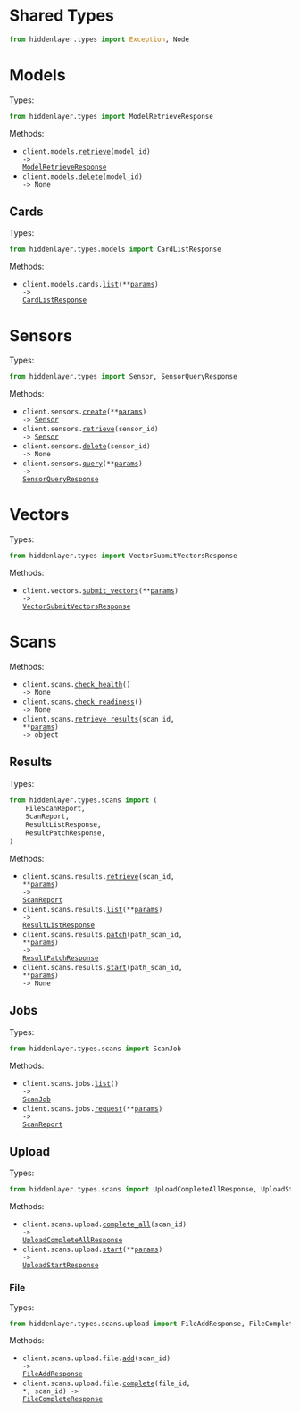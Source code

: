 # Shared Types

```python
from hiddenlayer.types import Exception, Node
```

# Models

Types:

```python
from hiddenlayer.types import ModelRetrieveResponse
```

Methods:

- <code title="get /api/v2/models/{model_id}">client.models.<a href="./src/hiddenlayer/resources/models/models.py">retrieve</a>(model_id) -> <a href="./src/hiddenlayer/types/model_retrieve_response.py">ModelRetrieveResponse</a></code>
- <code title="delete /api/v2/models/{model_id}">client.models.<a href="./src/hiddenlayer/resources/models/models.py">delete</a>(model_id) -> None</code>

## Cards

Types:

```python
from hiddenlayer.types.models import CardListResponse
```

Methods:

- <code title="get /models/v3/cards">client.models.cards.<a href="./src/hiddenlayer/resources/models/cards.py">list</a>(\*\*<a href="src/hiddenlayer/types/models/card_list_params.py">params</a>) -> <a href="./src/hiddenlayer/types/models/card_list_response.py">CardListResponse</a></code>

# Sensors

Types:

```python
from hiddenlayer.types import Sensor, SensorQueryResponse
```

Methods:

- <code title="post /api/v2/sensors/create">client.sensors.<a href="./src/hiddenlayer/resources/sensors.py">create</a>(\*\*<a href="src/hiddenlayer/types/sensor_create_params.py">params</a>) -> <a href="./src/hiddenlayer/types/sensor.py">Sensor</a></code>
- <code title="get /api/v2/sensors/{sensor_id}">client.sensors.<a href="./src/hiddenlayer/resources/sensors.py">retrieve</a>(sensor_id) -> <a href="./src/hiddenlayer/types/sensor.py">Sensor</a></code>
- <code title="delete /api/v2/sensors/{sensor_id}">client.sensors.<a href="./src/hiddenlayer/resources/sensors.py">delete</a>(sensor_id) -> None</code>
- <code title="post /api/v2/sensors/query">client.sensors.<a href="./src/hiddenlayer/resources/sensors.py">query</a>(\*\*<a href="src/hiddenlayer/types/sensor_query_params.py">params</a>) -> <a href="./src/hiddenlayer/types/sensor_query_response.py">SensorQueryResponse</a></code>

# Vectors

Types:

```python
from hiddenlayer.types import VectorSubmitVectorsResponse
```

Methods:

- <code title="post /api/v2/submit">client.vectors.<a href="./src/hiddenlayer/resources/vectors.py">submit_vectors</a>(\*\*<a href="src/hiddenlayer/types/vector_submit_vectors_params.py">params</a>) -> <a href="./src/hiddenlayer/types/vector_submit_vectors_response.py">VectorSubmitVectorsResponse</a></code>

# Scans

Methods:

- <code title="get /scans/v3/health">client.scans.<a href="./src/hiddenlayer/resources/scans/scans.py">check_health</a>() -> None</code>
- <code title="get /scans/v3/readiness">client.scans.<a href="./src/hiddenlayer/resources/scans/scans.py">check_readiness</a>() -> None</code>
- <code title="get /scans/v3/results/{scan_id}">client.scans.<a href="./src/hiddenlayer/resources/scans/scans.py">retrieve_results</a>(scan_id, \*\*<a href="src/hiddenlayer/types/scan_retrieve_results_params.py">params</a>) -> object</code>

## Results

Types:

```python
from hiddenlayer.types.scans import (
    FileScanReport,
    ScanReport,
    ResultListResponse,
    ResultPatchResponse,
)
```

Methods:

- <code title="get /scan/v3/results/{scan_id}">client.scans.results.<a href="./src/hiddenlayer/resources/scans/results.py">retrieve</a>(scan_id, \*\*<a href="src/hiddenlayer/types/scans/result_retrieve_params.py">params</a>) -> <a href="./src/hiddenlayer/types/scans/scan_report.py">ScanReport</a></code>
- <code title="get /scan/v3/results">client.scans.results.<a href="./src/hiddenlayer/resources/scans/results.py">list</a>(\*\*<a href="src/hiddenlayer/types/scans/result_list_params.py">params</a>) -> <a href="./src/hiddenlayer/types/scans/result_list_response.py">ResultListResponse</a></code>
- <code title="patch /scan/v3/results/{scan_id}">client.scans.results.<a href="./src/hiddenlayer/resources/scans/results.py">patch</a>(path_scan_id, \*\*<a href="src/hiddenlayer/types/scans/result_patch_params.py">params</a>) -> <a href="./src/hiddenlayer/types/scans/result_patch_response.py">ResultPatchResponse</a></code>
- <code title="post /scan/v3/results/{scan_id}">client.scans.results.<a href="./src/hiddenlayer/resources/scans/results.py">start</a>(path_scan_id, \*\*<a href="src/hiddenlayer/types/scans/result_start_params.py">params</a>) -> None</code>

## Jobs

Types:

```python
from hiddenlayer.types.scans import ScanJob
```

Methods:

- <code title="get /scan/v3/jobs">client.scans.jobs.<a href="./src/hiddenlayer/resources/scans/jobs.py">list</a>() -> <a href="./src/hiddenlayer/types/scans/scan_job.py">ScanJob</a></code>
- <code title="post /scan/v3/jobs">client.scans.jobs.<a href="./src/hiddenlayer/resources/scans/jobs.py">request</a>(\*\*<a href="src/hiddenlayer/types/scans/job_request_params.py">params</a>) -> <a href="./src/hiddenlayer/types/scans/scan_report.py">ScanReport</a></code>

## Upload

Types:

```python
from hiddenlayer.types.scans import UploadCompleteAllResponse, UploadStartResponse
```

Methods:

- <code title="patch /scan/v3/upload/{scan_id}">client.scans.upload.<a href="./src/hiddenlayer/resources/scans/upload/upload.py">complete_all</a>(scan_id) -> <a href="./src/hiddenlayer/types/scans/upload_complete_all_response.py">UploadCompleteAllResponse</a></code>
- <code title="post /scan/v3/upload">client.scans.upload.<a href="./src/hiddenlayer/resources/scans/upload/upload.py">start</a>(\*\*<a href="src/hiddenlayer/types/scans/upload_start_params.py">params</a>) -> <a href="./src/hiddenlayer/types/scans/upload_start_response.py">UploadStartResponse</a></code>

### File

Types:

```python
from hiddenlayer.types.scans.upload import FileAddResponse, FileCompleteResponse
```

Methods:

- <code title="post /scan/v3/upload/{scan_id}/file">client.scans.upload.file.<a href="./src/hiddenlayer/resources/scans/upload/file.py">add</a>(scan_id) -> <a href="./src/hiddenlayer/types/scans/upload/file_add_response.py">FileAddResponse</a></code>
- <code title="patch /scan/v3/upload/{scan_id}/file/{file_id}">client.scans.upload.file.<a href="./src/hiddenlayer/resources/scans/upload/file.py">complete</a>(file_id, \*, scan_id) -> <a href="./src/hiddenlayer/types/scans/upload/file_complete_response.py">FileCompleteResponse</a></code>
